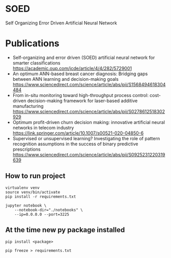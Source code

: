 # SOED
Self Organizing Error Driven Artificial Neural Network



# Publications
- Self-organizing and error driven (SOED) artificial neural network for smarter classifications https://academic.oup.com/jcde/article/4/4/282/5729001
- An optimum ANN-based breast cancer diagnosis: Bridging gaps between ANN learning and decision-making goals https://www.sciencedirect.com/science/article/abs/pii/S1568494618304484
- From in-situ monitoring toward high-throughput process control: cost-driven decision-making framework for laser-based additive manufacturing https://www.sciencedirect.com/science/article/abs/pii/S0278612518302929
- Optimum profit-driven churn decision making: innovative artificial neural networks in telecom industry https://link.springer.com/article/10.1007/s00521-020-04850-6
- Supervised or unsupervised learning? Investigating the role of pattern recognition assumptions in the success of binary predictive prescriptions https://www.sciencedirect.com/science/article/abs/pii/S0925231220319639


## How to run project
```
virtualenv venv
source venv/bin/activate
pip install -r requirements.txt
```

```
jupyter notebook \
    --notebook-dir="./notebooks" \
    --ip=0.0.0.0 --port=3225
```

## At the time new py package installed
```
pip install <package>

pip freeze > requirements.txt
```
